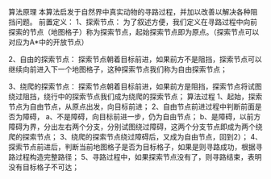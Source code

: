 算法原理
本算法启发于自然界中真实动物的寻路过程，并加以改善以解决各种阻挡问题。
前置定义：
1、探索节点：
为了叙述方便，我们定义在寻路过程中向前探索的节点（地图格子）称为探索节点，起始探索节点即为原点。（探索节点可以对应为A*中的开放节点）

2、自由的探索节点：
探索节点朝着目标前进，如果前方不是阻挡，探索节点可以继续向前进入下一个地图格子，这种探索节点我们称为自由探索节点；

3、绕爬的探索节点：
探索节点朝着目标前进，如果前方是阻挡，探索节点将试图绕过阻挡，绕行中的探索节点我们成为绕爬的探索节点；
算法过程
1、起始，探索节点为自由节点，从原点出发，向目标前进；
2、自由节点前进过程中判断前面是否为障碍，
a、不是障碍，向目标前进一步，仍为自由节点；
b、是障碍，以前方障碍为界，分出左右两个分支，分别试图绕过障碍，这两个分支节点即成为两个绕爬的探索节点；
3、绕爬的探索节点绕过障碍后，又成为自由节点，回到2）；
4、探索节点前进后，判断当前地图格子是否为目标格子，如果是则寻路成功，根据寻路过程构造完整路径；
5、寻路过程中，如果探索节点没有了，则寻路结束，表明没有目标格子不可达； 